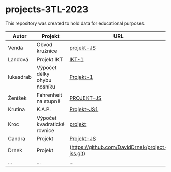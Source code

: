 # projects-3TL-2023

This repository was created to hold data for educational purposes.


| Autor         | Projekt     | URL  |
| ------------- |-------------| -----|
| Venda | Obvod kružnice | [projekt-JS](https://wendic11.github.io/projekt-JS/) |
| Landová |Projekt IKT | [IKT-1](https://landovaa.github.io/IKT-1/) |
| lukasdrab      | Výpočet délky ohybu nosníku | [Projekt-1](https://lukasdrab.github.io/Projekt-1/) |
| Ženíšek    | Fahrenheit na stupně | [PROJEKT-JS](https://gambler123.github.io/PROJEKT-JS/) |
| Krutina | K.A.P. | [Projekt–JS1](https://stepkr.github.io/Projekt-JS1/) |
| Kroc | Výpočet kvadratické rovnice | [projekt](https://krocv.github.io/projekt/) |
| Candra | Projekt | [Projekt-JS](https://JakubCandra.github.io/Projekt-JS/) |
| Drnek | Projekt | (https://github.com/DavidDrnek/project-jss.git) |
| ... | ... | ... |
